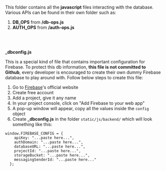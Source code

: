 This folder contains all the __javascript__ files interacting with the database. Various APIs can be found in their own folder such as:

1. __DB_OPS__ from __/db-ops.js__
2. __AUTH_OPS__ from __/auth-ops.js__

<br />
<br />

__\_dbconfig.js__

This is a special kind of file that contains important configuration for Firebase. To protect this db information, __this file is not committed to Github__, every developer is encouraged to create their own dummy Firebase database to play around with. Follow below steps to create this file:

1. Go to [Firebase](https://firebase.google.com/ "Firebase")'s official website
2. Create free account
3. Add a project, give it any name
4. In your project console, click on "Add Firebase to your web app"
5. A pop-up window will appear, copy all the values inside the `config` object
6. Create __\_dbconfig.js__ in the folder `static/js/backend/` which will look something like this:

```
window.FIREBASE_CONFIG = {
    apiKey: "...paste here...",
    authDomain: "...paste here...",
    databaseURL: "...paste here...",
    projectId: "...paste here...",
    storageBucket: "...paste here...",
    messagingSenderId: "...paste here..."
  };
```
